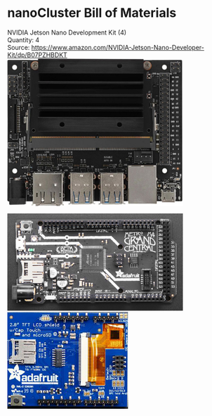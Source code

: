 # nanoCluster Bill of Materials

NVIDIA Jetson Nano Development Kit (4)<br>
Quantity: 4<br>
Source: <a href="https://www.amazon.com/NVIDIA-Jetson-Nano-Developer-Kit/dp/B07PZHBDKT">https://www.amazon.com/NVIDIA-Jetson-Nano-Developer-Kit/dp/B07PZHBDKT</a><br>
<img width="400pt" src="/Documentation/Images/Jetson Nano.jpg" alt="Jetson Nano">

<img width="400pt" src="/Documentation/Images/Grand Central.jpg" alt="Grand Central">
<img width="275pt" src="/Documentation/Images/TFT Shield.jpg" alt="TFT Shield">
